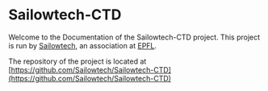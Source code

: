 # Sailowtech-CTD

Welcome to the Documentation of the Sailowtech-CTD project.
This project is run by [Sailowtech](sailowtech.ch), an association at [EPFL](epfl.ch).


The repository of the project is located at [https://github.com/Sailowtech/Sailowtech-CTD](https://github.com/Sailowtech/Sailowtech-CTD)